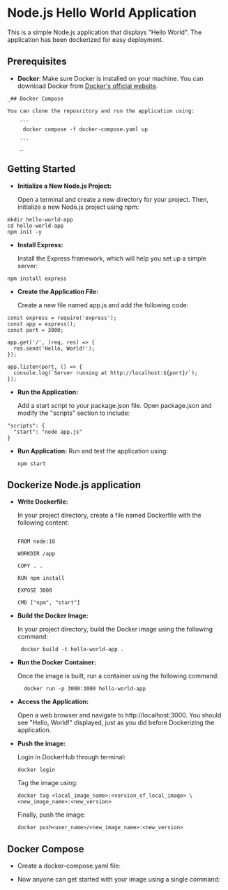# Node.js Hello World Application

This is a simple Node.js application that displays "Hello World". The application has been dockerized for easy deployment.

## Prerequisites

- **Docker**: Make sure Docker is installed on your machine. You can download Docker from [Docker's official website](https://www.docker.com/get-started).

```
_## Docker Compose

You can clone the reposritory and run the application using:
    
    ```
     docker compose -f docker-compose.yaml up 

    ```
    _
```


## Getting Started

- **Initialize a New Node.js Project:**
  
  Open a terminal and create a new directory for your project. Then, initialize a new Node.js project using npm:

```
mkdir hello-world-app
cd hello-world-app
npm init -y
```
- **Install Express:**
  
  Install the Express framework, which will help you set up a simple server:

```
npm install express
```
- **Create the Application File:**

  Create a new file named app.js and add the following code:

```
const express = require('express');
const app = express();
const port = 3000;

app.get('/', (req, res) => {
  res.send('Hello, World!');
});

app.listen(port, () => {
  console.log(`Server running at http://localhost:${port}/`);
});
```
- **Run the Application:**

  Add a start script to your package.json file. Open package.json and modify the "scripts" section to include:

```
"scripts": {
  "start": "node app.js"
}
```
- **Run Application:**
    Run and test the application using:

  ```
  npm start
  ```

## Dockerize Node.js application
  
  - **Write Dockerfile:**

    In your project directory, create a file named Dockerfile with the following content:

    ```
    
    FROM node:18
    
    WORKDIR /app
    
    COPY . .
    
    RUN npm install
    
    EXPOSE 3000
    
    CMD ["npm", "start"]
    ```
      
   - **Build the Docker Image:**
    
     In your project directory, build the Docker image using the following command:
        
       ```
        docker build -t hello-world-app .
      ```
    
  - **Run the Docker Container:**
        
    Once the image is built, run a container using the following command:
  
      ```
        docker run -p 3000:3000 hello-world-app
      ```
    
   - **Access the Application:**

     Open a web browser and navigate to http://localhost:3000. You should see "Hello, World!" displayed, just as you did before Dockerizing the application.

     
   - **Push the image:**

      Login in DockerHub through terminal:
      
      ```
      docker login
      ```
     Tag the image using:

     ```
     docker tag <local_image_name>:<version_of_local_image> \ <new_image_name>:<new_version>
     ```
     
     Finally, push the image:

      ```
      docker push<user_name>/<new_image_name>:<new_version>
      ```

## Docker Compose

  - Create a docker-compose.yaml file:

  - Now anyone can get started with your image using a single command:
    

